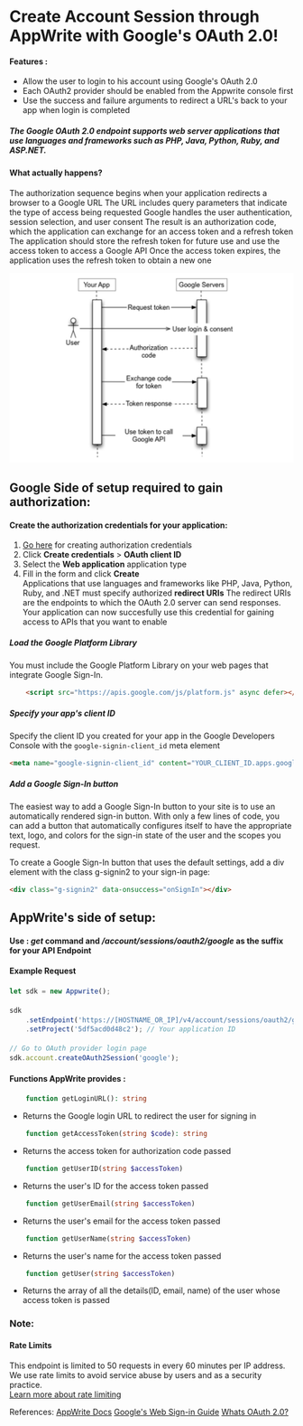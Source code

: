 # Create Account Session through AppWrite with Google's OAuth 2.0!

#### Features :
- Allow the user to login to his account using Google's OAuth 2.0 
- Each OAuth2 provider should be enabled from the Appwrite console first
- Use the success and failure arguments to redirect a URL's back to your app when login is completed

##### The Google OAuth 2.0 endpoint supports web server applications that use languages and frameworks such as PHP, Java, Python, Ruby, and ASP.NET.
#### What actually happens?
The authorization sequence begins when your application redirects a browser to a Google URL
The URL includes query parameters that indicate the type of access being requested
Google handles the user authentication, session selection, and user consent
The result is an authorization code, which the application can exchange for an access token and a refresh token
The application should store the refresh token for future use and use the access token to access a Google API
Once the access token expires, the application uses the refresh token to obtain a new one

![OAuth Illustration](authorization-code.png "Whats OAuth 2.0?")

## Google Side of setup required to gain authorization:
#### Create the authorization credentials for your application:
1. [Go here](https://console.developers.google.com/apis/credentials) for creating authorization credentials  
2. Click **Create credentials** > **OAuth client ID**
3. Select the **Web application** application type
4. Fill in the form and click **Create**  
Applications that use languages and frameworks like PHP, Java, Python, Ruby, and .NET must specify authorized **redirect URIs**
The redirect URIs are the endpoints to which the OAuth 2.0 server can send responses.
Your application can now succesfully use this credential for gaining access to APIs that you want to enable

##### Load the Google Platform Library
You must include the Google Platform Library on your web pages that integrate Google Sign-In.
```html
    <script src="https://apis.google.com/js/platform.js" async defer></script>
```  

##### Specify your app's client ID
Specify the client ID you created for your app in the Google Developers Console with the ```google-signin-client_id``` meta element
```html
<meta name="google-signin-client_id" content="YOUR_CLIENT_ID.apps.googleusercontent.com">
```
##### Add a Google Sign-In button
The easiest way to add a Google Sign-In button to your site is to use an automatically rendered sign-in button. With only a few lines of code, you can add a button that automatically configures itself to have the appropriate text, logo, and colors for the sign-in state of the user and the scopes you request.

To create a Google Sign-In button that uses the default settings, add a div element with the class g-signin2 to your sign-in page:
```html
<div class="g-signin2" data-onsuccess="onSignIn"></div>
```

## AppWrite's side of setup:

#### Use : _get_ command and _/account/sessions/oauth2/google_ as the suffix for your API Endpoint

#### Example Request
```js
let sdk = new Appwrite();

sdk
    .setEndpoint('https://[HOSTNAME_OR_IP]/v4/account/sessions/oauth2/google') // Your API Endpoint
    .setProject('5df5acd0d48c2'); // Your application ID

// Go to OAuth provider login page
sdk.account.createOAuth2Session('google');
```

#### Functions AppWrite provides :
```php 
    function getLoginURL(): string
```  
- Returns the Google login URL to redirect the user for signing in  

```php 
    function getAccessToken(string $code): string
```  
- Returns the access token for authorization code passed  

```php 
    function getUserID(string $accessToken) 
```
- Returns the user's ID for the access token passed  

```php 
    function getUserEmail(string $accessToken) 
```
- Returns the user's email for the access token passed  

```php 
    function getUserName(string $accessToken) 
```
- Returns the user's name for the access token passed  

```php 
    function getUser(string $accessToken) 
```
- Returns the array of all the details(ID, email, name) of the user whose access token is passed  

### Note:
#### Rate Limits
This endpoint is limited to 50 requests in every 60 minutes per IP address.   
We use rate limits to avoid service abuse by users and as a security practice.  
[Learn more about rate limiting](https://appwrite.io/docs/rate-limits)

References:
[AppWrite Docs](https://appwrite.io/docs/client/account?sdk=web)
[Google's Web Sign-in Guide](https://developers.google.com/identity/sign-in/web/sign-in)
[Whats OAuth 2.0?](https://developers.google.com/identity/protocols/oauth2)
